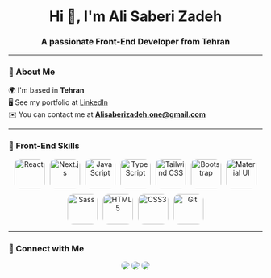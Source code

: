 <!-- Header -->
<h1 align="center">Hi 👋, I'm Ali Saberi Zadeh</h1>
<h3 align="center">A passionate Front-End Developer from Tehran</h3>

---

### 💫 About Me  
🌍 I'm based in **Tehran**  
🖥️ See my portfolio at [LinkedIn](https://www.linkedin.com/in/ali-saberizadeh-667899223/)  
✉️ You can contact me at **Alisaberizadeh.one@gmail.com**

---

### 🚀 Front-End Skills  
<p align="center" style="display: flex; flex-wrap: wrap; justify-content: center; gap: 10px;">
  <img src="https://cdn.jsdelivr.net/gh/devicons/devicon/icons/react/react-original-wordmark.svg" width="60" height="60" alt="React" style="border-radius: 12px;" />
  <img src="https://cdn.jsdelivr.net/gh/devicons/devicon/icons/nextjs/nextjs-original.svg" width="60" height="60" alt="Next.js" style="border-radius: 12px;" />
  <img src="https://upload.wikimedia.org/wikipedia/commons/6/6a/JavaScript-logo.png" width="60" height="60" alt="JavaScript" style="border-radius: 12px;" />
  <img src="https://cdn.jsdelivr.net/gh/devicons/devicon/icons/typescript/typescript-original.svg" width="60" height="60" alt="TypeScript" style="border-radius: 12px;" />
  <img src="https://www.vectorlogo.zone/logos/tailwindcss/tailwindcss-icon.svg" width="60" height="60" alt="Tailwind CSS" style="border-radius: 12px;" />
  <img src="https://cdn.jsdelivr.net/gh/devicons/devicon/icons/bootstrap/bootstrap-original.svg" width="60" height="60" alt="Bootstrap" style="border-radius: 12px;" />
  <img src="https://cdn.jsdelivr.net/gh/devicons/devicon/icons/materialui/materialui-original.svg" width="60" height="60" alt="Material UI" style="border-radius: 12px;" />
  <img src="https://cdn.jsdelivr.net/gh/devicons/devicon/icons/sass/sass-original.svg" width="60" height="60" alt="Sass" style="border-radius: 12px;" />
  <img src="https://cdn.jsdelivr.net/gh/devicons/devicon/icons/html5/html5-original.svg" width="60" height="60" alt="HTML5" style="border-radius: 12px;" />
  <img src="https://cdn.jsdelivr.net/gh/devicons/devicon/icons/css3/css3-original.svg" width="60" height="60" alt="CSS3" style="border-radius: 12px;" />
  <img src="https://cdn.jsdelivr.net/gh/devicons/devicon/icons/git/git-original.svg" width="60" height="60" alt="Git" style="border-radius: 12px;" />
</p>

---

### 🤝 Connect with Me  
<p align="center">
  <a href="https://www.linkedin.com/in/ali-saberizadeh-667899223/" target="_blank" style="text-decoration:none;">
    <img src="https://img.shields.io/badge/LinkedIn-0A66C2?style=for-the-badge&logo=linkedin&logoColor=white" style="border-radius:10px;" />
  </a>
  <a href="mailto:Alisaberizadeh.one@gmail.com" style="text-decoration:none;">
    <img src="https://img.shields.io/badge/Gmail-D14836?style=for-the-badge&logo=gmail&logoColor=white" style="border-radius:10px;" />
  </a>
  <a href="https://github.com/AliSaberiZadeh" target="_blank" style="text-decoration:none;">
    <img src="https://img.shields.io/badge/GitHub-333?style=for-the-badge&logo=github&logoColor=white" style="border-radius:10px;" />
  </a>
</p>
